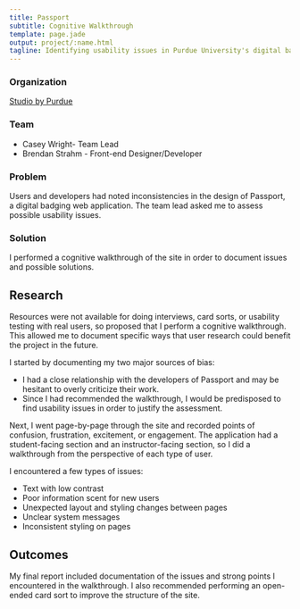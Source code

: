 ```yaml
---
title: Passport
subtitle: Cognitive Walkthrough
template: page.jade
output: project/:name.html
tagline: Identifying usability issues in Purdue University's digital badging tool.
---
```


### Organization
[Studio by Purdue](http://itap.purdue.edu/studio/)

### Team
- Casey Wright- Team Lead
- Brendan Strahm - Front-end Designer/Developer

### Problem
Users and developers had noted inconsistencies in the design of Passport, a digital badging web application. The team lead asked me to assess possible usability issues.

### Solution
I performed a cognitive walkthrough of the site in order to document issues and possible solutions.

## Research
Resources were not available for doing interviews, card sorts, or usability testing with real users, so proposed that I perform a cognitive walkthrough. This allowed me to document specific ways that user research could benefit the project in the future.

I started by documenting my two major sources of bias:
- I had a close relationship with the developers of Passport and may be hesitant to overly criticize their work.
- Since I had recommended the walkthrough, I would be predisposed to find usability issues in order to justify the assessment.

Next, I went page-by-page through the site and recorded points of confusion, frustration, excitement, or engagement.  The application had a student-facing section and an instructor-facing section, so I did a walkthrough from the perspective of each type of user.

I encountered a few types of issues:
- Text with low contrast
- Poor information scent for new users
- Unexpected layout and styling changes between pages
- Unclear system messages
- Inconsistent styling on pages

## Outcomes
My final report included documentation of the issues and strong points I encountered in the walkthrough.  I also recommended performing an open-ended card sort to improve the structure of the site.
